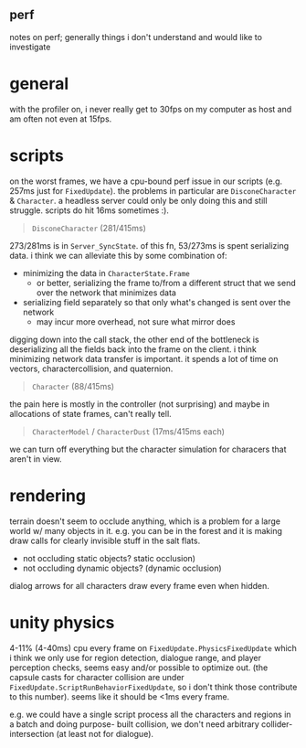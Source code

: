 perf
---

notes on perf; generally things i don't understand and would like to investigate

# general

with the profiler on, i never really get to 30fps on my computer as host and am often not even 
at 15fps.

# scripts

on the worst frames, we have a cpu-bound perf issue in our scripts (e.g. 257ms just for `FixedUpdate`).
the problems in particular are `DisconeCharacter` & `Character`. a headless server could only be only doing 
this and still struggle. scripts do hit 16ms sometimes :).

> `DisconeCharacter` (281/415ms)

273/281ms is in `Server_SyncState`. of this fn, 53/273ms is spent serializing data. i
think we can alleviate this by some combination of:

* minimizing the data in `CharacterState.Frame`
  * or better, serializing the frame to/from a different struct that we send over the network that  minimizes data
* serializing field separately so that only what's changed is sent over the network 
  * may incur more overhead, not sure what mirror does

digging down into the call stack, the other end of the bottleneck is deserializing all the fields back
into the frame on the client. i think minimizing network data transfer is important. it spends a lot of
time on vectors, charactercollision, and quaternion.

> `Character` (88/415ms)

the pain here is mostly in the controller (not surprising) and maybe in allocations of state frames, can't
really tell.

> `CharacterModel` / `CharacterDust` (17ms/415ms each)

we can turn off everything but the character simulation for characers that aren't in view.

# rendering

terrain doesn't seem to occlude anything, which is a problem for a large world w/ many objects in it. e.g. 
you can be in the forest and it is making draw calls for clearly invisible stuff in the salt flats.

* not occluding static objects? static occlusion)
* not occluding dynamic objects? (dynamic occlusion)

dialog arrows for all characters draw every frame even when hidden.

# unity physics

4-11% (4-40ms) cpu every frame on `FixedUpdate.PhysicsFixedUpdate` which i think we only use for region 
detection, dialogue range, and player perception checks, seems easy and/or possible to optimize out. (the 
capsule casts for character collision are under `FixedUpdate.ScriptRunBehaviorFixedUpdate`, so i don't think 
those contribute to this number). seems like it should be <1ms every frame.

e.g. we could have a single script process all the characters and regions in a batch and doing purpose-
built collision, we don't need arbitrary collider-intersection (at least not for dialogue).
